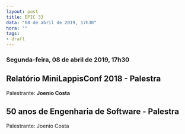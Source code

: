 ```yaml
---
layout: post
title: EPIC 33
data: "08 de abril de 2019, 17h30"
hora: ""
tags:
- draft
---
```



### Segunda-feira, 08 de abril de 2019, 17h30

## Relatório MiniLappisConf 2018 - Palestra
Palestrante: **Joenio Costa**

## 50 anos de Engenharia de Software - Palestra
Palestrante: Joenio Costa


